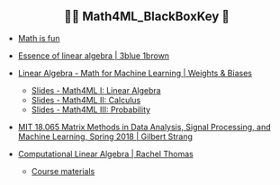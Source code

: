 <p align="center">
  <h2 align="center">🥷🏼
    Math4ML_BlackBoxKey 👾
</h2> 
</p>

- [Math is fun](https://www.mathsisfun.com/algebra/matrix-multiplying.html)
- [Essence of linear algebra | 3blue 1brown](https://www.youtube.com/watch?v=fNk_zzaMoSs&list=PLZHQObOWTQDPD3MizzM2xVFitgF8hE_ab&index=1)
- [Linear Algebra - Math for Machine Learning | Weights & Biases ](https://www.youtube.com/watchv=uZeDTwWcnuY&list=PLD80i8An1OEGZ2tYimemzwC3xqkU0jKUg&index=2)
  - [Slides - Math4ML I: Linear Algebra](https://docs.google.com/presentation/d/1Kqf3cq2lvJ8QtunduVtaTCVfFUq574faOC-Sx6yQEK8/edit#slide=id.g94e2f480fb_0_11)
  - [Slides - Math4ML II: Calculus](https://docs.google.com/presentation/d/1UOK4EzeVqvNfEUX_7hFN96Rxzn6YgjiF2Z_ji1h7ink/edit#slide=id.g8aac7a0cc0_0_80)
  - [Slides - Math4ML III: Probability](https://docs.google.com/presentation/d/1dnG7MNC5k-Op4wu5bvEVa3FhG59ytLrXNH_Hm2W-A10/edit#slide=id.g8902951def_0_4)
  

- [MIT 18.065 Matrix Methods in Data Analysis, Signal Processing, and Machine Learning, Spring 2018 | Gilbert Strang](https://www.youtube.com/playlist?list=PLUl4u3cNGP63oMNUHXqIUcrkS2PivhN3k)
- [Computational Linear Algebra | Rachel Thomas](https://www.youtube.com/playlist?list=PLtmWHNX-gukIc92m1K0P6bIOnZb-mg0hY)
  - [Course materials](https://github.com/fastai/numerical-linear-algebra)
